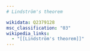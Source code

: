 ```yaml
---
# Lindström's theorem

wikidata: Q2379128
msc_classification: "03"
wikipedia_links:
  - "[[Lindström's theorem]]"
---
```


